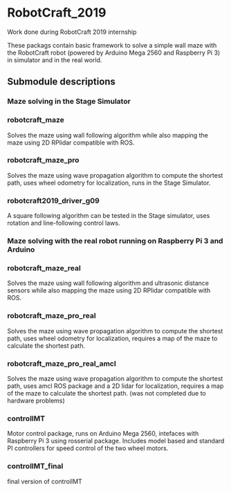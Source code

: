 # RobotCraft_2019
Work done during RobotCraft 2019 internship

These packags contain basic framework to solve a simple wall maze with the RobotCraft robot (powered by Arduino Mega 2560
and Raspberry Pi 3) in simulator and in the real world.

## Submodule descriptions
### Maze solving in the Stage Simulator

### robotcraft_maze
Solves the maze using wall following algorithm while also mapping the maze using 2D RPlidar compatible with ROS.

### robotcraft_maze_pro 
Solves the maze using wave propagation algorithm to compute the shortest path, uses wheel odometry for localization, runs in the Stage Simulator.

### robotcraft2019_driver_g09
A square following algorithm can be tested in the Stage simulator, uses rotation and line-following control laws.

### Maze solving with the real robot running on Raspberry Pi 3 and Arduino
### robotcraft_maze_real
Solves the maze using wall following algorithm and ultrasonic distance sensors while also mapping the maze using 2D RPlidar compatible with ROS.

### robotcraft_maze_pro_real
Solves the maze using wave propagation algorithm to compute the shortest path, uses wheel odometry for localization, requires a map of the maze to calculate the shortest path.

### robotcraft_maze_pro_real_amcl
Solves the maze using wave propagation algorithm to compute the shortest path, uses amcl ROS package and a 2D lidar for localization, requires a map of the maze to calculate the shortest path. (was not completed due to hardware problems)

### controllMT
Motor control package, runs on Arduino Mega 2560, intefaces with Raspberry Pi 3 using rosserial package. Includes model based and standard PI controllers for speed control of the two wheel motors.

### controllMT_final
final version of controllMT
